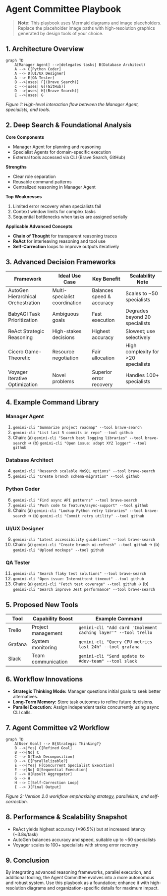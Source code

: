 # Agent Committee Playbook

> **Note:** This playbook uses Mermaid diagrams and image placeholders. Replace the placeholder image paths with high-resolution graphics generated by design tools of your choice.

## 1. Architecture Overview

```mermaid
graph TD
    A[Manager Agent] -->|delegates tasks| B(Database Architect)
    A --> C[Python Coder]
    A --> D[UI/UX Designer]
    A --> E[QA Tester]
    B -->|uses| F[(Brave Search)]
    C -->|uses| G[(GitHub)]
    D -->|uses| H[(Brave Search)]
    E -->|uses| G
```

*Figure 1: High-level interaction flow between the Manager Agent, specialists, and tools.*

## 2. Deep Search & Foundational Analysis

**Core Components**
- Manager Agent for planning and reasoning
- Specialist Agents for domain-specific execution
- External tools accessed via CLI (Brave Search, GitHub)

**Strengths**
- Clear role separation
- Reusable command patterns
- Centralized reasoning in Manager Agent

**Top Weaknesses**
1. Limited error recovery when specialists fail
2. Context window limits for complex tasks
3. Sequential bottlenecks when tasks are assigned serially

**Applicable Advanced Concepts**
- **Chain of Thought** for transparent reasoning traces
- **ReAct** for interleaving reasoning and tool use
- **Self-Correction** loops to improve outputs iteratively

## 3. Advanced Decision Frameworks

| Framework | Ideal Use Case | Key Benefit | Scalability Note |
|-----------|----------------|-------------|------------------|
| AutoGen Hierarchical Orchestration | Multi-specialist coordination | Balances speed & accuracy | Scales to ~50 specialists |
| BabyAGI Task Prioritization | Ambiguous goals | Fast execution | Degrades beyond 20 specialists |
| ReAct Strategic Reasoning | High-stakes decisions | Highest accuracy | Slowest; use selectively |
| Cicero Game-Theoretic | Resource negotiation | Fair allocation | High complexity for >20 specialists |
| Voyager Iterative Optimization | Novel problems | Superior error recovery | Handles 100+ specialists |

## 4. Example Command Library

### Manager Agent
1. `gemini-cli "Summarize project roadmap" --tool brave-search`
2. `gemini-cli "List last 5 commits in repo" --tool github`
3. Chain: (a) `gemini-cli "Search best logging libraries" --tool brave-search` → (b) `gemini-cli "Open issue: adopt XYZ logger" --tool github`

### Database Architect
4. `gemini-cli "Research scalable NoSQL options" --tool brave-search`
5. `gemini-cli "Create branch schema-migration" --tool github`

### Python Coder
6. `gemini-cli "Find async API patterns" --tool brave-search`
7. `gemini-cli "Push code to feature/async-support" --tool github`
8. Chain: (a) `gemini-cli "Lookup Python retry libraries" --tool brave-search` → (b) `gemini-cli "Commit retry utility" --tool github`

### UI/UX Designer
9. `gemini-cli "Latest accessibility guidelines" --tool brave-search`
10. Chain: (a) `gemini-cli "Create branch ui-refresh" --tool github` → (b) `gemini-cli "Upload mockups" --tool github`

### QA Tester
11. `gemini-cli "Search flaky test solutions" --tool brave-search`
12. `gemini-cli "Open issue: Intermittent timeout" --tool github`
13. Chain: (a) `gemini-cli "Fetch test coverage" --tool github` → (b) `gemini-cli "Search improve Jest performance" --tool brave-search`

## 5. Proposed New Tools

| Tool | Capability Boost | Example Command |
|------|------------------|-----------------|
| Trello | Project management | `gemini-cli "Add card 'Implement caching layer'" --tool trello` |
| Grafana | System monitoring | `gemini-cli "Query CPU metrics last 24h" --tool grafana` |
| Slack | Team communication | `gemini-cli "Send update to #dev-team" --tool slack` |

## 6. Workflow Innovations

- **Strategic Thinking Mode:** Manager questions initial goals to seek better alternatives.
- **Long-Term Memory:** Store task outcomes to refine future decisions.
- **Parallel Execution:** Assign independent tasks concurrently using async CLI calls.

## 7. Agent Committee v2 Workflow

```mermaid
graph TD
    A[User Goal] --> B{Strategic Thinking?}
    B -->|Yes| C[Refined Goal]
    B -->|No| C
    C --> D[Task Decomposition]
    D --> E{Parallelizable?}
    E -->|Yes| F[Concurrent Specialist Execution]
    E -->|No| G[Sequential Execution]
    F --> H[Result Aggregator]
    G --> H
    H --> I[Self-Correction Loop]
    I --> J[Final Output]
```

*Figure 2: Version 2.0 workflow emphasizing strategy, parallelism, and self-correction.*

## 8. Performance & Scalability Snapshot

- ReAct yields highest accuracy (≈96.5%) but at increased latency (~3.8s/task)
- AutoGen balances accuracy and speed, suitable up to ~50 specialists
- Voyager scales to 100+ specialists with strong error recovery

## 9. Conclusion

By integrating advanced reasoning frameworks, parallel execution, and additional tooling, the Agent Committee evolves into a more autonomous and robust system. Use this playbook as a foundation; enhance it with high-resolution diagrams and organization-specific details for maximum impact.

